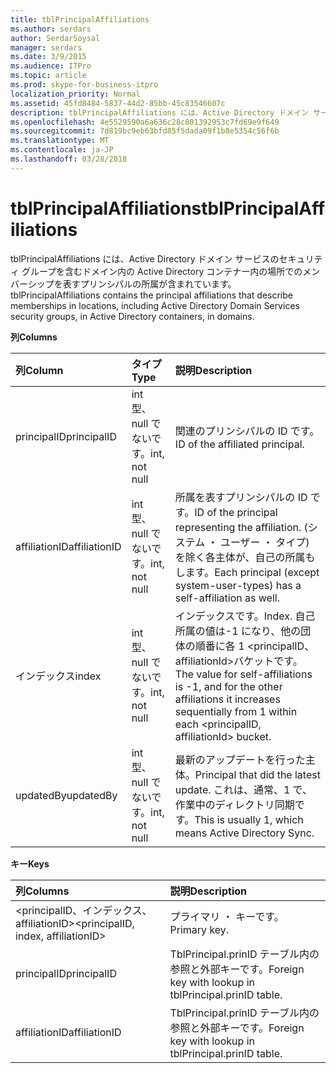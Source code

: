 ```yaml
---
title: tblPrincipalAffiliations
ms.author: serdars
author: SerdarSoysal
manager: serdars
ms.date: 3/9/2015
ms.audience: ITPro
ms.topic: article
ms.prod: skype-for-business-itpro
localization_priority: Normal
ms.assetid: 45fd8484-5837-44d2-85bb-45c83546607c
description: tblPrincipalAffiliations には、Active Directory ドメイン サービスのセキュリティ グループを含むドメイン内の Active Directory コンテナー内の場所でのメンバーシップを表すプリンシパルの所属が含まれています。
ms.openlocfilehash: 4e5529590a6a636c28c801392953c7fd69e9f649
ms.sourcegitcommit: 7d819bc9eb63bfd85f5dada09f1b8e5354c56f6b
ms.translationtype: MT
ms.contentlocale: ja-JP
ms.lasthandoff: 03/28/2018
---
```

# <a name="tblprincipalaffiliations"></a><span data-ttu-id="e35f0-103">tblPrincipalAffiliations</span><span class="sxs-lookup"><span data-stu-id="e35f0-103">tblPrincipalAffiliations</span></span>
 
<span data-ttu-id="e35f0-104">tblPrincipalAffiliations には、Active Directory ドメイン サービスのセキュリティ グループを含むドメイン内の Active Directory コンテナー内の場所でのメンバーシップを表すプリンシパルの所属が含まれています。</span><span class="sxs-lookup"><span data-stu-id="e35f0-104">tblPrincipalAffiliations contains the principal affiliations that describe memberships in locations, including Active Directory Domain Services security groups, in Active Directory containers, in domains.</span></span>
  
<span data-ttu-id="e35f0-105">**列**</span><span class="sxs-lookup"><span data-stu-id="e35f0-105">**Columns**</span></span>

|<span data-ttu-id="e35f0-106">**列**</span><span class="sxs-lookup"><span data-stu-id="e35f0-106">**Column**</span></span>|<span data-ttu-id="e35f0-107">**タイプ**</span><span class="sxs-lookup"><span data-stu-id="e35f0-107">**Type**</span></span>|<span data-ttu-id="e35f0-108">**説明**</span><span class="sxs-lookup"><span data-stu-id="e35f0-108">**Description**</span></span>|
|:-----|:-----|:-----|
|<span data-ttu-id="e35f0-109">principalID</span><span class="sxs-lookup"><span data-stu-id="e35f0-109">principalID</span></span>  <br/> |<span data-ttu-id="e35f0-110">int 型、null でないです。</span><span class="sxs-lookup"><span data-stu-id="e35f0-110">int, not null</span></span>  <br/> |<span data-ttu-id="e35f0-111">関連のプリンシパルの ID です。</span><span class="sxs-lookup"><span data-stu-id="e35f0-111">ID of the affiliated principal.</span></span>  <br/> |
|<span data-ttu-id="e35f0-112">affiliationID</span><span class="sxs-lookup"><span data-stu-id="e35f0-112">affiliationID</span></span>  <br/> |<span data-ttu-id="e35f0-113">int 型、null でないです。</span><span class="sxs-lookup"><span data-stu-id="e35f0-113">int, not null</span></span>  <br/> |<span data-ttu-id="e35f0-114">所属を表すプリンシパルの ID です。</span><span class="sxs-lookup"><span data-stu-id="e35f0-114">ID of the principal representing the affiliation.</span></span> <span data-ttu-id="e35f0-115">(システム ・ ユーザー ・ タイプ) を除く各主体が、自己の所属もします。</span><span class="sxs-lookup"><span data-stu-id="e35f0-115">Each principal (except system-user-types) has a self-affiliation as well.</span></span>  <br/> |
|<span data-ttu-id="e35f0-116">インデックス</span><span class="sxs-lookup"><span data-stu-id="e35f0-116">index</span></span>  <br/> |<span data-ttu-id="e35f0-117">int 型、null でないです。</span><span class="sxs-lookup"><span data-stu-id="e35f0-117">int, not null</span></span>  <br/> |<span data-ttu-id="e35f0-118">インデックスです。</span><span class="sxs-lookup"><span data-stu-id="e35f0-118">Index.</span></span> <span data-ttu-id="e35f0-119">自己所属の値は-1 になり、他の団体の順番に各 1 \<principalID、affiliationId\>バケットです。</span><span class="sxs-lookup"><span data-stu-id="e35f0-119">The value for self-affiliations is -1, and for the other affiliations it increases sequentially from 1 within each \<principalID, affiliationId\> bucket.</span></span>  <br/> |
|<span data-ttu-id="e35f0-120">updatedBy</span><span class="sxs-lookup"><span data-stu-id="e35f0-120">updatedBy</span></span>  <br/> |<span data-ttu-id="e35f0-121">int 型、null でないです。</span><span class="sxs-lookup"><span data-stu-id="e35f0-121">int, not null</span></span>  <br/> |<span data-ttu-id="e35f0-122">最新のアップデートを行った主体。</span><span class="sxs-lookup"><span data-stu-id="e35f0-122">Principal that did the latest update.</span></span> <span data-ttu-id="e35f0-123">これは、通常、1 で、作業中のディレクトリ同期です。</span><span class="sxs-lookup"><span data-stu-id="e35f0-123">This is usually 1, which means Active Directory Sync.</span></span>  <br/> |
   
<span data-ttu-id="e35f0-124">**キー**</span><span class="sxs-lookup"><span data-stu-id="e35f0-124">**Keys**</span></span>

|<span data-ttu-id="e35f0-125">**列**</span><span class="sxs-lookup"><span data-stu-id="e35f0-125">**Columns**</span></span>|<span data-ttu-id="e35f0-126">**説明**</span><span class="sxs-lookup"><span data-stu-id="e35f0-126">**Description**</span></span>|
|:-----|:-----|
|<span data-ttu-id="e35f0-127">\<principalID、インデックス、affiliationID\></span><span class="sxs-lookup"><span data-stu-id="e35f0-127">\<principalID, index, affiliationID\></span></span>  <br/> |<span data-ttu-id="e35f0-128">プライマリ ・ キーです。</span><span class="sxs-lookup"><span data-stu-id="e35f0-128">Primary key.</span></span>  <br/> |
|<span data-ttu-id="e35f0-129">principalID</span><span class="sxs-lookup"><span data-stu-id="e35f0-129">principalID</span></span>  <br/> |<span data-ttu-id="e35f0-130">TblPrincipal.prinID テーブル内の参照と外部キーです。</span><span class="sxs-lookup"><span data-stu-id="e35f0-130">Foreign key with lookup in tblPrincipal.prinID table.</span></span>  <br/> |
|<span data-ttu-id="e35f0-131">affiliationID</span><span class="sxs-lookup"><span data-stu-id="e35f0-131">affiliationID</span></span>  <br/> |<span data-ttu-id="e35f0-132">TblPrincipal.prinID テーブル内の参照と外部キーです。</span><span class="sxs-lookup"><span data-stu-id="e35f0-132">Foreign key with lookup in tblPrincipal.prinID table.</span></span>  <br/> |
   

